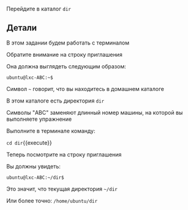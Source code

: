 Перейдите в каталог `dir`

## Детали

В этом задании будем работать с терминалом

Обратите внимание на строку приглашения

Она должна выглядеть следующим образом:

```shell
ubuntu@lxc-ABC:~$
```

Символ `~` говорит, что вы находитесь в домашнем каталоге

В этом каталоге есть директория `dir`

Символы "ABC" заменяют длинный номер машины, на которой вы выполняете упражнение

Выполните в терминале команду:

`cd dir`{{execute}}

Теперь посмотрите на строку приглашения

Вы должны увидеть:

```shell
ubuntu@lxc-ABC:~/dir$
```

Это значит, что текущая директория `~/dir`

Или более точно: `/home/ubuntu/dir`